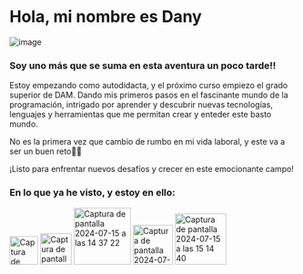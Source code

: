       
# Hola, mi nombre es Dany
![image](https://github.com/user-attachments/assets/f8e77a27-f772-40ae-856c-c5faa7d87fda)


### Soy uno más que se suma en esta aventura un poco tarde!! 

Estoy empezando como autodidacta, y el próximo curso empiezo el grado superior de DAM. Dando mis primeros pasos en el fascinante mundo de la programación, intrigado por aprender y descubrir nuevas tecnologías, lenguajes y herramientas que me permitan crear y enteder este basto mundo.

No es la primera vez que cambio de rumbo en mi vida laboral, y este va a ser un buen reto💪🏻

¡Listo para enfrentar nuevos desafíos y crecer en este emocionante campo!


### En lo que ya he visto, y estoy en ello:  

<img width="50" alt="Captura de pantalla 2024-07-15 a las 14 30 09" src="https://github.com/user-attachments/assets/c60432c6-ed5a-4b8a-83a8-e9be9d28c3c2">
<img width="55" alt="Captura de pantalla 2024-07-15 a las 14 36 00" src="https://github.com/user-attachments/assets/000594ac-deca-46ec-9048-f0ecf449f792"> 
<img width="100" alt="Captura de pantalla 2024-07-15 a las 14 37 22" src="https://github.com/user-attachments/assets/3d6e6b6a-270a-4134-8d6c-3b4f108bba33"> 
<img width="70" alt="Captura de pantalla 2024-07-15 a las 14 39 45" src="https://github.com/user-attachments/assets/ab5840d5-5436-4240-bf69-b57e89638619"> 
<img width="90" alt="Captura de pantalla 2024-07-15 a las 15 14 40" src="https://github.com/user-attachments/assets/9033e255-05c3-44ef-964e-1676f7e1e711"> 
